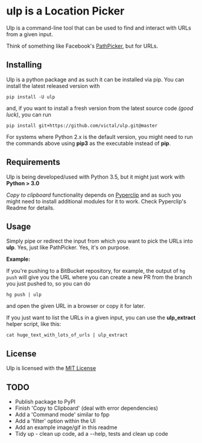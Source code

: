 # ulp is a Location Picker

Ulp is a command-line tool that can be used to find and interact with URLs from a given input. 

Think of something like Facebook's [PathPicker](https://github.com/facebook/pathpicker), but for URLs.

## Installing

Ulp is a python package and as such it can be installed via pip. You can install the latest released version with 

```
pip install -U ulp
```

and, if you want to install a fresh version from the latest source code *(good luck)*, you can run 

```
pip install git+https://github.com/victal/ulp.git@master
```

For systems where Python 2.x is the default version, you might need to run the commands above using **pip3** as the executable instead of **pip**.

## Requirements

Ulp is being developed/used with Python 3.5, but it might just work with **Python > 3.0**

*Copy to clipboard* functionality depends on [Pyperclip](https://github.com/asweigart/pyperclip) and as such you might need to install additional modules for it to work. Check Pyperclip's Readme for details.


## Usage

Simply pipe or redirect the input from which you want to pick the URLs into **ulp**. Yes, just like PathPicker. Yes, it's on purpose.

**Example:**

If you're pushing to a BitBucket repository, for example, the output of `hg push` will give you the URL where you can create a new PR from the branch you just pushed to, so you can do

```
hg push | ulp
```

and open the given URL in a browser or copy it for later.

If you just want to list the URLs in a given input, you can use the **ulp_extract** helper script, like this:

```
cat huge_text_with_lots_of_urls | ulp_extract
```

## License

Ulp is licensed with the [MIT License](https://github.com/victal/ulp/blob/master/LICENSE)

## TODO

* Publish package to PyPI
* Finish 'Copy to Clipboard' (deal with error dependencies)
* Add a 'Command mode' similar to fpp
* Add a 'filter' option within the UI
* Add an example image/gif in this readme
* Tidy up - clean up code, ad a --help, tests and clean up code
